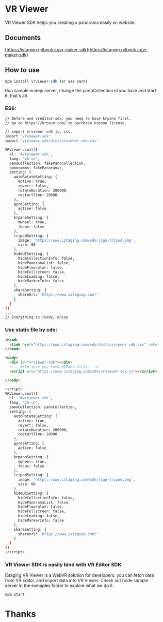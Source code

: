 # VR Viewer

VR Viewer SDK helps you creating a panorama easily on website.

## Documents

[https://istaging.gitbook.io/vr-maker-sdk](https://istaging.gitbook.io/vr-maker-sdk)

## How to use

```javascript
npm install vrviewer-sdk (or use yarn)
```

Run sample nodejs server, change the panoCollection id you have and start it, that's all.

### ES6:

```bash
// Before use vreditor-sdk, you need to have krpano first.
// go to https://krpano.com/ to purchase krpano license.

// import vrviewer-sdk js, css.
import 'vrviewer-sdk'
import 'vrviewer-sdk/dist/vrviewer-sdk.css'

VRViewer.init({
  el: '#vrviewer-sdk',
  lang: 'zh-cn',
  panoCollection: fakePanoCollection,
  panoramas: fakePanoramas,
  setting: {
    autoRotateSetting: {
      active: true,
      revert: false,
      rotateDuration: 200000,
      restartTime: 20000
    },
    gyroSetting: {
      active: false
    },
    krpanoSetting: {
      mwheel: true,
      focus: false
    },
    tripodSetting: {
      image: 'https://www.istaging.com/sdk/logo-tripod.png',
      size: 60
    },
    hideUISetting: {
      hideCollectionInfo: false,
      hidePanoramaList: false,
      hideFloorplan: false,
      hideFullscreen: false,
      hideLoading: false,
      hideMarkerInfo: false
    },
    shareSetting: {
      shareUrl: 'https://www.istaging.com/'
    }
  }
})
...
// Everything is ready, enjoy.
```

### Use static file by cdn:

```html
<head>
  <link href="https://www.istaging.com/sdk/dist/vrviewer-sdk.css" rel="stylesheet"></link>
</head>

<body>
  <div id="vrviewer-sdk"></div>
  <!-- make sure you have KRPano first. -->
  <script src="https://www.istaging.com/sdk/vrviewer-sdk.js"></script>

</body>
```

```bash
<script>
VRViewer.init({
  el: '#vrviewer-sdk',
  lang: 'zh-cn',
  panoCollection: panoCollection,
  setting: {
    autoRotateSetting: {
      active: true,
      revert: false,
      rotateDuration: 200000,
      restartTime: 20000
    },
    gyroSetting: {
      active: false
    },
    krpanoSetting: {
      mwheel: true,
      focus: false
    },
    tripodSetting: {
      image: 'https://www.istaging.com/sdk/logo-tripod.png',
      size: 60
    },
    hideUISetting: {
      hideCollectionInfo: false,
      hidePanoramaList: false,
      hideFloorplan: false,
      hideFullscreen: false,
      hideLoading: false,
      hideMarkerInfo: false
    },
    shareSetting: {
      shareUrl: 'https://www.istaging.com/'
    }
  }
})
</script>
```

### VR Viewer SDK is easily bind with VR Editor SDK
iStaging VR Viewer is a WebVR solution for developers, you can fetch data from VR Editor, and import data into VR Viewer.
Check out node sample server in the exmaples folder to explore what we do it.

``` bash
npm start
```


# Thanks
